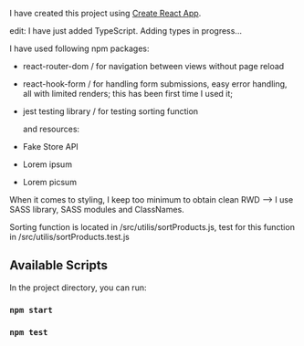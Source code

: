 I have created this project using [Create React App](https://github.com/facebook/create-react-app).

edit: I have just added TypeScript. Adding types in progress...

I have used following npm packages:

- react-router-dom / for navigation between views without page reload
- react-hook-form / for handling form submissions, easy error handling, all with limited renders; this has been first time I used it;
- jest testing library / for testing sorting function

  and resources:

- Fake Store API
- Lorem ipsum
- Lorem picsum

When it comes to styling, I keep too minimum to obtain clean RWD --> I use SASS library, SASS modules and ClassNames.

Sorting function is located in /src/utilis/sortProducts.js, test for this function in /src/utilis/sortProducts.test.js

## Available Scripts

In the project directory, you can run:

### `npm start`

### `npm test`
